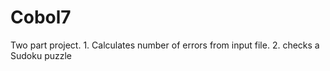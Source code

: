 # Cobol7
Two part project. 1. Calculates number of errors from input file. 2. checks a Sudoku puzzle
